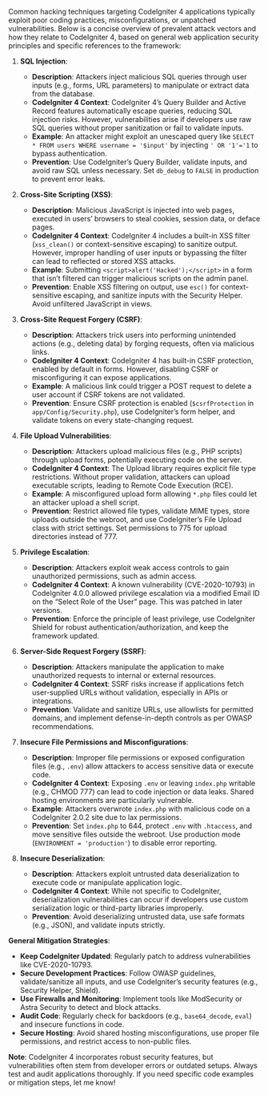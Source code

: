 Common hacking techniques targeting CodeIgniter 4 applications typically exploit poor coding practices, misconfigurations, or unpatched vulnerabilities. Below is a concise overview of prevalent attack vectors and how they relate to CodeIgniter 4, based on general web application security principles and specific references to the framework:

1. **SQL Injection**:
   - **Description**: Attackers inject malicious SQL queries through user inputs (e.g., forms, URL parameters) to manipulate or extract data from the database.
   - **CodeIgniter 4 Context**: CodeIgniter 4’s Query Builder and Active Record features automatically escape queries, reducing SQL injection risks. However, vulnerabilities arise if developers use raw SQL queries without proper sanitization or fail to validate inputs.
   - **Example**: An attacker might exploit an unescaped query like `SELECT * FROM users WHERE username = '$input'` by injecting `' OR '1'='1` to bypass authentication.
   - **Prevention**: Use CodeIgniter’s Query Builder, validate inputs, and avoid raw SQL unless necessary. Set `db_debug` to `FALSE` in production to prevent error leaks.[](https://www.getastra.com/blog/911/laravel-codeigniter-hacked-find-and-fix/)[](https://codeigniter.com/userguide3/general/security.html)

2. **Cross-Site Scripting (XSS)**:
   - **Description**: Malicious JavaScript is injected into web pages, executed in users’ browsers to steal cookies, session data, or deface pages.
   - **CodeIgniter 4 Context**: CodeIgniter 4 includes a built-in XSS filter (`xss_clean()` or context-sensitive escaping) to sanitize output. However, improper handling of user inputs or bypassing the filter can lead to reflected or stored XSS attacks.
   - **Example**: Submitting `<script>alert('Hacked');</script>` in a form that isn’t filtered can trigger malicious scripts on the admin panel.[](https://medium.com/retedys/security-standards-in-codeigniter-3c02585de17d)
   - **Prevention**: Enable XSS filtering on output, use `esc()` for context-sensitive escaping, and sanitize inputs with the Security Helper. Avoid unfiltered JavaScript in views.[](https://codeigniter.com/userguide3/general/security.html)[](https://codeigniter.com/)

3. **Cross-Site Request Forgery (CSRF)**:
   - **Description**: Attackers trick users into performing unintended actions (e.g., deleting data) by forging requests, often via malicious links.
   - **CodeIgniter 4 Context**: CodeIgniter 4 has built-in CSRF protection, enabled by default in forms. However, disabling CSRF or misconfiguring it can expose applications.
   - **Example**: A malicious link could trigger a POST request to delete a user account if CSRF tokens are not validated.
   - **Prevention**: Ensure CSRF protection is enabled (`$csrfProtection` in `app/Config/Security.php`), use CodeIgniter’s form helper, and validate tokens on every state-changing request.[](https://codeigniter.com/)[](https://codeigniter4.github.io/CodeIgniter4/concepts/security.html)

4. **File Upload Vulnerabilities**:
   - **Description**: Attackers upload malicious files (e.g., PHP scripts) through upload forms, potentially executing code on the server.
   - **CodeIgniter 4 Context**: The Upload library requires explicit file type restrictions. Without proper validation, attackers can upload executable scripts, leading to Remote Code Execution (RCE).
   - **Example**: A misconfigured upload form allowing `*.php` files could let an attacker upload a shell script.[](https://code.tutsplus.com/6-codeigniter-hacks-for-the-masters--net-8308t)[](https://stackoverflow.com/questions/12264125/codeigniter-application-getting-hacked-code-injected-in-index-php)
   - **Prevention**: Restrict allowed file types, validate MIME types, store uploads outside the webroot, and use CodeIgniter’s File Upload class with strict settings. Set permissions to 775 for upload directories instead of 777.[](https://stackoverflow.com/questions/12264125/codeigniter-application-getting-hacked-code-injected-in-index-php)

5. **Privilege Escalation**:
   - **Description**: Attackers exploit weak access controls to gain unauthorized permissions, such as admin access.
   - **CodeIgniter 4 Context**: A known vulnerability (CVE-2020-10793) in CodeIgniter 4.0.0 allowed privilege escalation via a modified Email ID on the “Select Role of the User” page. This was patched in later versions.
   - **Prevention**: Enforce the principle of least privilege, use CodeIgniter Shield for robust authentication/authorization, and keep the framework updated.[](https://www.getastra.com/blog/911/laravel-codeigniter-hacked-find-and-fix/)[](https://codeigniter4.github.io/userguide/concepts/security.html)

6. **Server-Side Request Forgery (SSRF)**:
   - **Description**: Attackers manipulate the application to make unauthorized requests to internal or external resources.
   - **CodeIgniter 4 Context**: SSRF risks increase if applications fetch user-supplied URLs without validation, especially in APIs or integrations.
   - **Prevention**: Validate and sanitize URLs, use allowlists for permitted domains, and implement defense-in-depth controls as per OWASP recommendations.[](https://codeigniter4.github.io/userguide/concepts/security.html)

7. **Insecure File Permissions and Misconfigurations**:
   - **Description**: Improper file permissions or exposed configuration files (e.g., `.env`) allow attackers to access sensitive data or execute code.
   - **CodeIgniter 4 Context**: Exposing `.env` or leaving `index.php` writable (e.g., CHMOD 777) can lead to code injection or data leaks. Shared hosting environments are particularly vulnerable.
   - **Example**: Attackers overwrote `index.php` with malicious code on a CodeIgniter 2.0.2 site due to lax permissions.[](https://stackoverflow.com/questions/12264125/codeigniter-application-getting-hacked-code-injected-in-index-php)[](https://stackoverflow.com/questions/18673425/codeigniter-2-1-4-application-got-hacked)
   - **Prevention**: Set `index.php` to 644, protect `.env` with `.htaccess`, and move sensitive files outside the webroot. Use production mode (`ENVIRONMENT = 'production'`) to disable error reporting.[](https://codeigniter.com/userguide3/general/security.html)[](https://codeigniter4.github.io/userguide/installation/running.html)

8. **Insecure Deserialization**:
   - **Description**: Attackers exploit untrusted data deserialization to execute code or manipulate application logic.
   - **CodeIgniter 4 Context**: While not specific to CodeIgniter, deserialization vulnerabilities can occur if developers use custom serialization logic or third-party libraries improperly.
   - **Prevention**: Avoid deserializing untrusted data, use safe formats (e.g., JSON), and validate inputs strictly.

**General Mitigation Strategies**:
- **Keep CodeIgniter Updated**: Regularly patch to address vulnerabilities like CVE-2020-10793.[](https://www.getastra.com/blog/911/laravel-codeigniter-hacked-find-and-fix/)
- **Secure Development Practices**: Follow OWASP guidelines, validate/sanitize all inputs, and use CodeIgniter’s security features (e.g., Security Helper, Shield).[](https://codeigniter4.github.io/userguide/concepts/security.html)[](https://codeigniter4.github.io/CodeIgniter4/concepts/security.html)
- **Use Firewalls and Monitoring**: Implement tools like ModSecurity or Astra Security to detect and block attacks.[](https://www.getastra.com/blog/911/laravel-codeigniter-hacked-find-and-fix/)[](https://stackoverflow.com/questions/12264125/codeigniter-application-getting-hacked-code-injected-in-index-php)
- **Audit Code**: Regularly check for backdoors (e.g., `base64_decode`, `eval`) and insecure functions in code.[](https://stackoverflow.com/questions/12264125/codeigniter-application-getting-hacked-code-injected-in-index-php)
- **Secure Hosting**: Avoid shared hosting misconfigurations, use proper file permissions, and restrict access to non-public files.[](https://stackoverflow.com/questions/18673425/codeigniter-2-1-4-application-got-hacked)[](https://codeigniter4.github.io/userguide/installation/running.html)

**Note**: CodeIgniter 4 incorporates robust security features, but vulnerabilities often stem from developer errors or outdated setups. Always test and audit applications thoroughly. If you need specific code examples or mitigation steps, let me know!